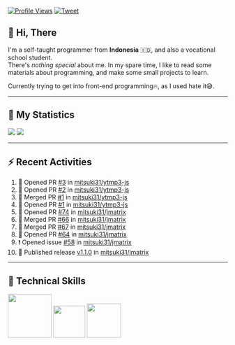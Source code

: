 <!-- Header Badges -->
[![Profile Views](https://komarev.com/ghpvc/?username=mitsuki31&color=blue&label=PROFILE+VIEWS)](https://github.com/mitsuki31)
[![Tweet](https://img.shields.io/twitter/url?url=https%3A%2F%2Ftwitter.com%2Fryuumitsuki31)](https://twitter.com/ryuumitsuki31)

## 👋 Hi, There

I'm a self-taught programmer from **Indonesia** 🇮🇩, and also a vocational school student.  
There's _nothing special_ about me. In my spare time, I like to read some materials about programming, and make some small projects to learn.

Currently trying to get into front-end programming🔥, as I used hate it😅.

---

## 🔭 My Statistics

<picture id="stats">
    <source 
            srcset="https://github-readme-stats.vercel.app/api?username=mitsuki31&show_icons=true&theme=tokyonight&include_all_commits=true&show_private=falsee&hide=stars"
            media="(prefers-color-scheme: dark)"
    />
    <source
            srcset="https://github-readme-stats.vercel.app/api?username=mitsuki31&show_icons=true&include_all_commits=true&show_private=false&hide=stars"
            media="(prefers-color-scheme: light), (prefers-color-scheme: no-preference)"
    />
    <img src="https://github-readme-stats.vercel.app/api?username=mitsuki31&show_icons=true&include_all_commits=true&show_private=false&hide=stars" />
</picture>

<picture id="top-langs">
    <source
            srcset="https://github-readme-stats.vercel.app/api/top-langs/?username=mitsuki31&layout=donut&theme=tokyonight&count_private=true&langs_count=10"
            media="(prefers-color-scheme: dark)"
    />
    <source
            srcset="https://github-readme-stats.vercel.app/api/top-langs/?username=mitsuki31&layout=donut&count_private=true&langs_count=10"
            media="(prefers-color-scheme: light), (prefers-color-scheme: no-preference)"
    />
    <img src="https://github-readme-stats.vercel.app/api/top-langs/?username=mitsuki31&layout=donut&langs_count=10&count_private=true" />
</picture>

<!--
[![Snake](https://github.com/mitsuki31/mitsuki31/blob/output/github-contribution-grid-snake.svg)](https://github.com/mitsuki31)
-->

---

## ⚡ Recent Activities

<!--START_SECTION:activity-->
1. 💪 Opened PR [#3](https://github.com/mitsuki31/ytmp3-js/pull/3) in [mitsuki31/ytmp3-js](https://github.com/mitsuki31/ytmp3-js)
2. 💪 Opened PR [#2](https://github.com/mitsuki31/ytmp3-js/pull/2) in [mitsuki31/ytmp3-js](https://github.com/mitsuki31/ytmp3-js)
3. 🎉 Merged PR [#1](https://github.com/mitsuki31/ytmp3-js/pull/1) in [mitsuki31/ytmp3-js](https://github.com/mitsuki31/ytmp3-js)
4. 💪 Opened PR [#1](https://github.com/mitsuki31/ytmp3-js/pull/1) in [mitsuki31/ytmp3-js](https://github.com/mitsuki31/ytmp3-js)
5. 💪 Opened PR [#74](https://github.com/mitsuki31/jmatrix/pull/74) in [mitsuki31/jmatrix](https://github.com/mitsuki31/jmatrix)
6. 🎉 Merged PR [#66](https://github.com/mitsuki31/jmatrix/pull/66) in [mitsuki31/jmatrix](https://github.com/mitsuki31/jmatrix)
7. 🎉 Merged PR [#67](https://github.com/mitsuki31/jmatrix/pull/67) in [mitsuki31/jmatrix](https://github.com/mitsuki31/jmatrix)
8. 💪 Opened PR [#64](https://github.com/mitsuki31/jmatrix/pull/64) in [mitsuki31/jmatrix](https://github.com/mitsuki31/jmatrix)
9. ❗ Opened issue [#58](https://github.com/mitsuki31/jmatrix/issues/58) in [mitsuki31/jmatrix](https://github.com/mitsuki31/jmatrix)
10. 🚀 Published release [v1.1.0](https://github.com/mitsuki31/jmatrix/releases/tag/v1.1.0) in [mitsuki31/jmatrix](https://github.com/mitsuki31/jmatrix)
<!--END_SECTION:activity-->

---


## 👾 Technical Skills
<div id="skills" align="left">
    <!-- Python -->
    <a>
        <img
             src="https://img.shields.io/badge/Python-14354C?style=for-the-badge&logo=python&logoColor=white"
             width="100px"
        >
    </a>
    <!-- C++ -->
    <a>
        <img
             src="https://img.shields.io/badge/C%2B%2B-00599C?style=for-the-badge&logo=c%2B%2B&logoColor=white"
             width="73px"
        >
    </a>
    <!-- Java -->
    <a>
        <img
             src="https://img.shields.io/badge/Java-ED8B00?style=for-the-badge&logo=openjdk&logoColor=white"
             width="78px"
        >
    </a>
</div>
